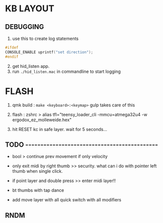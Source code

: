 # KB LAYOUT

## DEBUGGING

1. use this to create log statements

```C
#ifdef
CONSOLE_ENABLE uprintf("set direction");
#endif
```

2. get hid_listen app.
3. run `./hid_listen.mac` in commandline to start logging

# FLASH

1. qmk build : `make <keyboard>:<keymap>`
    gulp takes care of this

2. flash : zshrc > alias tfl="teensy_loader_cli -mmcu=atmega32u4 -w ergodox_ez_molleweide.hex"

3. hit RESET kc in safe layer. 
    wait for 5 seconds...

## TODO --------------------------------------------

- bool > continue prev movement if only velocity

- only exit midi by right thumb >> security. what can i do with
  pointer left thumb when single click.

* if point layer and double press >> enter midi layer!!

* bt thumbs with tap dance

* add move layer with all quick switch with all modifiers

## RNDM
